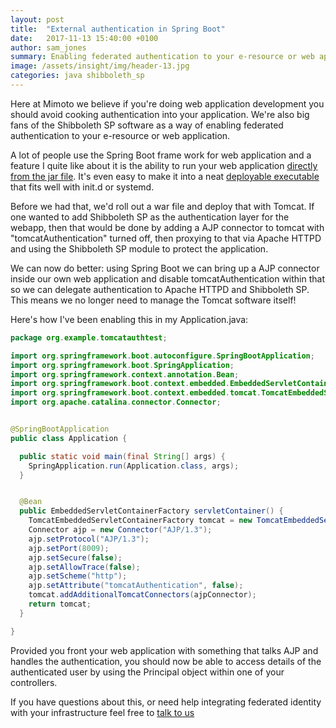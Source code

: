 ```yaml
---
layout: post
title:  "External authentication in Spring Boot"
date:   2017-11-13 15:40:00 +0100
author: sam_jones
summary: Enabling federated authentication to your e-resource or web application.
image: /assets/insight/img/header-13.jpg
categories: java shibboleth_sp
---
```


Here at Mimoto we believe if you're doing web application development you should avoid cooking authentication into your application. We're also big fans of the Shibboleth SP software as a way of enabling federated authentication to your e-resource or web application.

A lot of people use the Spring Boot frame work for web application and a feature I quite like about it is the ability to run your web application [directly from the jar file](https://docs.spring.io/spring-boot/docs/current/reference/html/using-boot-running-your-application.html#using-boot-running-as-a-packaged-application). It's even easy to make it into a neat [deployable executable](https://docs.spring.io/spring-boot/docs/current/reference/html/deployment-install.html) that fits well with init.d or systemd.

Before we had that, we'd roll out a war file and deploy that with Tomcat. If one wanted to add Shibboleth SP as the authentication layer for the webapp, then that would be done by adding a AJP connector to tomcat with "tomcatAuthentication" turned off, then proxying to that via Apache HTTPD and using the Shibboleth SP module to protect the application.

We can now do better: using Spring Boot we can bring up a AJP connector inside our own web application and disable tomcatAuthentication within that so we can delegate authentication to Apache HTTPD and Shibboleth SP. This means we no longer need to manage the Tomcat software itself!

Here's how I've been enabling this in my Application.java:


```java
package org.example.tomcatauthtest;

import org.springframework.boot.autoconfigure.SpringBootApplication;
import org.springframework.boot.SpringApplication;
import org.springframework.context.annotation.Bean;
import org.springframework.boot.context.embedded.EmbeddedServletContainerFactory;
import org.springframework.boot.context.embedded.tomcat.TomcatEmbeddedServletContainerFactory;
import org.apache.catalina.connector.Connector;


@SpringBootApplication
public class Application {

  public static void main(final String[] args) {
    SpringApplication.run(Application.class, args);
  }


  @Bean
  public EmbeddedServletContainerFactory servletContainer() {
    TomcatEmbeddedServletContainerFactory tomcat = new TomcatEmbeddedServletContainerFactory();
    Connector ajp = new Connector("AJP/1.3");
    ajp.setProtocol("AJP/1.3");
    ajp.setPort(8009);
    ajp.setSecure(false);
    ajp.setAllowTrace(false);
    ajp.setScheme("http");
    ajp.setAttribute("tomcatAuthentication", false);
    tomcat.addAdditionalTomcatConnectors(ajpConnector);
    return tomcat;
  }

}

```

Provided you front your web application with something that talks AJP and handles the authentication, you should now be able to access details of the authenticated user by using the Principal object within one of your controllers.

If you have questions about this, or need help integrating federated identity with your infrastructure feel free to [talk to us](/contact/)

